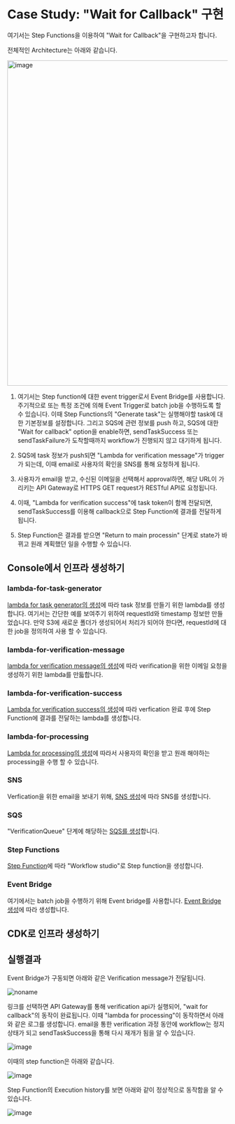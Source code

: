 # Case Study: "Wait for Callback" 구현

여기서는 Step Functions을 이용하여 "Wait for Callback"을 구현하고자 합니다. 

전체적인 Architecture는 아래와 같습니다. 

<img width="742" alt="image" src="https://user-images.githubusercontent.com/52392004/175043966-6bda055d-8b18-4487-9aa3-02e76b5fa384.png">

1) 여기서는 Step function에 대한 event trigger로서 Event Bridge를 사용합니다. 주기적으로 또는 특정 조건에 의해 Event Trigger로 batch job을 수행하도록 할 수 있습니다. 이때 Step Functions의 "Generate task"는 실행해야할 task에 대한 기본정보를 설정합니다. 그리고 SQS에 관련 정보를 push 하고, SQS에 대한 "Wait for callback" option을 enable하면, sendTaskSuccess 또는 sendTaskFailure가 도착할때까지 workflow가 진행되지 않고 대기하게 됩니다. 

2) SQS에 task 정보가 push되면 "Lambda for verification message"가 trigger가 되는데, 이때 email로 사용자의 확인을 SNS를 통해 요청하게 됩니다.

3) 사용자가 email을 받고, 수신된 이메일을 선택해서 approval하면, 해당 URL이 가리키는 API Gateway로 HTTPS GET request가 RESTful API로 요청됩니다. 

4) 이때, "Lambda for verification success"에 task token이 함께 전달되면, sendTaskSuccess를 이용해 callback으로 Step Function에 결과를 전달하게 됩니다.

5) Step Function은 결과를 받으면 "Return to main processin" 단계로 state가 바뀌고 원래 계획했던 일을 수행할 수 있습니다. 


## Console에서 인프라 생성하기 

### lambda-for-task-generator


[lambda for task generator의 생성](https://github.com/kyopark2014/case-study-wait-for-callback/blob/main/console/task-generator.md)에 따라 task 정보를 만들기 위한 lambda를 생성합니다. 여기서는 간단한 예를 보여주기 위하여 requestId와 timestamp 정보만 만들었습니다. 만약 S3에 새로운 폴더가 생성되어서 처리가 되어야 한다면, requestId에 대한 job을 정의하여 사용 할 수 있습니다. 

### lambda-for-verification-message

[lambda for verification message의 생성](https://github.com/kyopark2014/case-study-wait-for-callback/blob/main/console/verificiation-message.md)에 따라 verification을 위한 이메일 요청을 생성하기 위한 lambda를 만듧합니다. 

### lambda-for-verification-success

[Lambda for verification success의 생성](https://github.com/kyopark2014/case-study-wait-for-callback/blob/main/console/verification-success.md)에 따라 verfication 완료 후에 Step Function에 결과를 전달하는 lambda를 생성합니다.

### lambda-for-processing

[Lambda for processing의 생성](https://github.com/kyopark2014/case-study-wait-for-callback/blob/main/console/processing.md)에 따라서 사용자의 확인을 받고 원래 해야하는 processing을 수행 할 수 있습니다. 

### SNS 

Verfication을 위한 email을 보내기 위해, [SNS 생성](https://github.com/kyopark2014/case-study-wait-for-callback/blob/main/console/sns.md)에 따라 SNS를 생성합니다. 

### SQS 

"VerificationQueue" 단계에 해당하는 [SQS를 생성](https://github.com/kyopark2014/case-study-wait-for-callback/blob/main/console/sqs.md)합니다. 


### Step Functions

[Step Function](https://github.com/kyopark2014/case-study-wait-for-callback/blob/main/console/step-function.md)에 따라 "Workflow studio"로 Step function을 생성합니다. 

### Event Bridge

여기에서는 batch job을 수행하기 위해 Event bridge를 사용합니다. [Event Bridge 생성](https://github.com/kyopark2014/case-study-wait-for-callback/blob/main/console/event-bridge.md)에 따라 생성합니다. 


## CDK로 인프라 생성하기 

## 실행결과

Event Bridge가 구동되면 아래와 같은 Verification message가 전달됩니다.

![noname](https://user-images.githubusercontent.com/52392004/175076020-748e8f6b-da64-410a-a086-9bc81fddb3bd.png)

링크를 선택하면 API Gateway를 통해 verification api가 실행되어, "wait for callback"의 동작이 완료됩니다. 이때 "lambda for processing"이 동작하면서 아래와 같은 로그를 생성합니다. email을 통한 verification 과정 동안에 workflow는 정지 상태가 되고 sendTaskSuccess을 통해 다시 재개가 됨을 알 수 있습니다.

![image](https://user-images.githubusercontent.com/52392004/175076687-bada5f7e-7ee3-4690-a02d-51b0f948e08d.png)

이때의 step function은 아래와 같습니다.

![image](https://user-images.githubusercontent.com/52392004/175077436-ed7387df-852e-4c42-90e3-7f5c356e2da2.png)

Step Function의 Execution history를 보면 아래와 같이 정상적으로 동작함을 알 수 있습니다.

![image](https://user-images.githubusercontent.com/52392004/175077873-8b5a562b-baea-46ac-98b8-78fbb4edb875.png)
